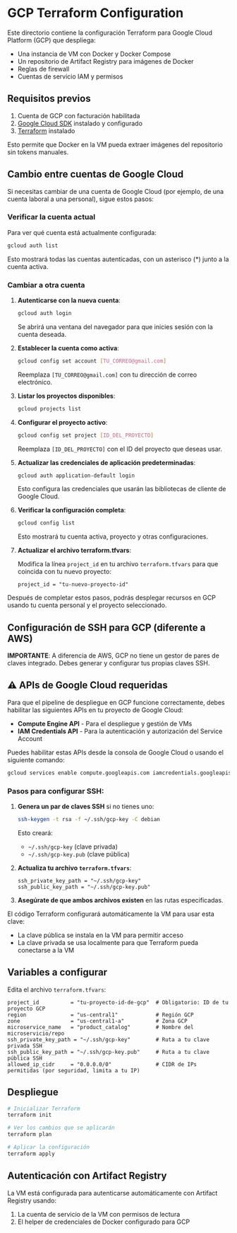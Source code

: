 # GCP Terraform Configuration

Este directorio contiene la configuración Terraform para Google Cloud Platform (GCP) que despliega:

- Una instancia de VM con Docker y Docker Compose
- Un repositorio de Artifact Registry para imágenes de Docker
- Reglas de firewall
- Cuentas de servicio IAM y permisos

## Requisitos previos

1. Cuenta de GCP con facturación habilitada
2. [Google Cloud SDK](https://cloud.google.com/sdk/docs/install) instalado y configurado
3. [Terraform](https://developer.hashicorp.com/terraform/downloads) instalado

Esto permite que Docker en la VM pueda extraer imágenes del repositorio sin tokens manuales.

## Cambio entre cuentas de Google Cloud

Si necesitas cambiar de una cuenta de Google Cloud (por ejemplo, de una cuenta laboral a una personal), sigue estos pasos:

### Verificar la cuenta actual

Para ver qué cuenta está actualmente configurada:

```bash
gcloud auth list
```

Esto mostrará todas las cuentas autenticadas, con un asterisco (*) junto a la cuenta activa.

### Cambiar a otra cuenta

1. **Autenticarse con la nueva cuenta**:

   ```bash
   gcloud auth login
   ```

   Se abrirá una ventana del navegador para que inicies sesión con la cuenta deseada.

2. **Establecer la cuenta como activa**:

   ```bash
   gcloud config set account [TU_CORREO@gmail.com]
   ```

   Reemplaza `[TU_CORREO@gmail.com]` con tu dirección de correo electrónico.

3. **Listar los proyectos disponibles**:

   ```bash
   gcloud projects list
   ```

4. **Configurar el proyecto activo**:

   ```bash
   gcloud config set project [ID_DEL_PROYECTO]
   ```

   Reemplaza `[ID_DEL_PROYECTO]` con el ID del proyecto que deseas usar.

5. **Actualizar las credenciales de aplicación predeterminadas**:

   ```bash
   gcloud auth application-default login
   ```

   Esto configura las credenciales que usarán las bibliotecas de cliente de Google Cloud.

6. **Verificar la configuración completa**:

   ```bash
   gcloud config list
   ```

   Esto mostrará tu cuenta activa, proyecto y otras configuraciones.

7. **Actualizar el archivo terraform.tfvars**:

   Modifica la línea `project_id` en tu archivo `terraform.tfvars` para que coincida con tu nuevo proyecto:

   ```
   project_id = "tu-nuevo-proyecto-id"
   ```

Después de completar estos pasos, podrás desplegar recursos en GCP usando tu cuenta personal y el proyecto seleccionado.

## Configuración de SSH para GCP (diferente a AWS)

**IMPORTANTE**: A diferencia de AWS, GCP no tiene un gestor de pares de claves integrado. Debes generar y configurar tus propias claves SSH.

## ⚠️ APIs de Google Cloud requeridas

Para que el pipeline de despliegue en GCP funcione correctamente, debes habilitar las siguientes APIs en tu proyecto de Google Cloud:

- **Compute Engine API** - Para el despliegue y gestión de VMs
- **IAM Credentials API** - Para la autenticación y autorización del Service Account

Puedes habilitar estas APIs desde la consola de Google Cloud o usando el siguiente comando:

```bash
gcloud services enable compute.googleapis.com iamcredentials.googleapis.com
```

### Pasos para configurar SSH:

1. **Genera un par de claves SSH** si no tienes uno:
   ```bash
   ssh-keygen -t rsa -f ~/.ssh/gcp-key -C debian
   ```
   Esto creará:
   - `~/.ssh/gcp-key` (clave privada)
   - `~/.ssh/gcp-key.pub` (clave pública)

2. **Actualiza tu archivo `terraform.tfvars`**:
   ```
   ssh_private_key_path = "~/.ssh/gcp-key"
   ssh_public_key_path = "~/.ssh/gcp-key.pub"
   ```

3. **Asegúrate de que ambos archivos existen** en las rutas especificadas.

El código Terraform configurará automáticamente la VM para usar esta clave:
- La clave pública se instala en la VM para permitir acceso
- La clave privada se usa localmente para que Terraform pueda conectarse a la VM

## Variables a configurar

Edita el archivo `terraform.tfvars`:

```hcl
project_id          = "tu-proyecto-id-de-gcp"  # Obligatorio: ID de tu proyecto GCP
region              = "us-central1"            # Región GCP
zone                = "us-central1-a"          # Zona GCP
microservice_name   = "product_catalog"        # Nombre del microservicio/repo
ssh_private_key_path = "~/.ssh/gcp-key"        # Ruta a tu clave privada SSH
ssh_public_key_path = "~/.ssh/gcp-key.pub"     # Ruta a tu clave pública SSH
allowed_ip_cidr     = "0.0.0.0/0"              # CIDR de IPs permitidas (por seguridad, limita a tu IP)
```

## Despliegue

```bash
# Inicializar Terraform
terraform init

# Ver los cambios que se aplicarán
terraform plan

# Aplicar la configuración
terraform apply
```

## Autenticación con Artifact Registry

La VM está configurada para autenticarse automáticamente con Artifact Registry usando:

1. La cuenta de servicio de la VM con permisos de lectura
2. El helper de credenciales de Docker configurado para GCP
